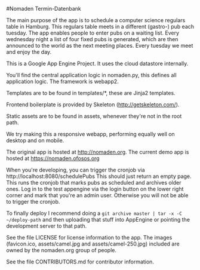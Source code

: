 #Nomaden Termin-Datenbank

The main purpose of the app is to schedule a computer science regulars
table in Hamburg. This regulars table meets in a different (gastro-)
pub each tuesday. The app enables people to enter pubs on a waiting
list. Every wednesday night a list of four fixed pubs is generated,
which are then announced to the world as the next meeting
places. Every tuesday we meet and enjoy the day.

This is a Google App Engine Project. It uses the cloud datastore internally.

You'll find the central application logic in nomaden.py, this defines all application logic. The framework is webapp2.

Templates are to be found in templates/*, these are Jinja2 templates.

Frontend boilerplate is provided by Skeleton (http://getskeleton.com/).

Static assets are to be found in assets, whenever they're not in the root path.

We try making this a responsive webapp, performing equally well on
desktop and on mobile.

The original app is hosted at http://nomaden.org.
The current demo app is hosted at https://nomaden.ofosos.org

When you're developing, you can trigger the cronjob via
http://localhost:8080/schedulePubs This should just return an empty
page. This runs the cronjob that marks pubs as scheduled and archives
older ones. Log in to the test appengine via the login button on the
lower right corner and mark that you're an admin user. Otherwise you
will not be able to trigger the cronjob.

To finally deploy I recommend doing a `git archive master | tar -x -C ~/deploy-path` and then uploading that stuff into AppEngine or pointing the development server to that path.

See the file LICENSE for license information to the app. The images
(favicon.ico, assets/camel.jpg and assets/camel-250.jpg) included are
owned by the nomaden.org group of people.

See the file CONTRIBUTORS.md for contributor information.
